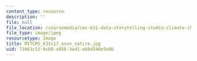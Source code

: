 ```yaml
---
content_type: resource
description: ''
file: null
file_location: /coursemedia/cms-631-data-storytelling-studio-climate-change-spring-2017/71663c529c68a8563ad1eb8d346e5e86_MITCMS_631s17_assn_satire.jpg
file_type: image/jpeg
resourcetype: Image
title: MITCMS_631s17_assn_satire.jpg
uid: 71663c52-9c68-a856-3ad1-eb8d346e5e86
---
```

